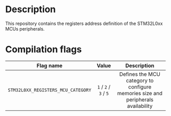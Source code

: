 # Description

This repository contains the registers address definition of the STM32L0xx MCUs peripherals.

# Compilation flags

| **Flag name** | **Value** | **Description** |
|:---:|:---:|:---:|
| `STM32L0XX_REGISTERS_MCU_CATEGORY` | `1` / `2` / `3` / `5` | Defines the MCU category to configure memories size and peripherals availability |
